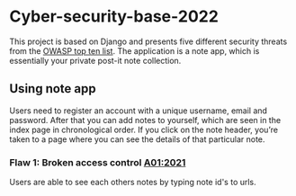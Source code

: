 # Cyber-security-base-2022

This project is based on Django and presents five different security threats from the [OWASP top ten list](https://owasp.org/www-project-top-ten/). 
The application is a note app, which is essentially your private post-it note collection. 

## Using note app
Users need to register an account with a unique username, email and password. 
After that you can add notes to yourself, which are seen in the index page in chronological order. 
If you click on the note header, you’re taken to a page where you can see the details of that particular note.

### Flaw 1: Broken access control [A01:2021](https://owasp.org/Top10/A01_2021-Broken_Access_Control/)
Users are able to see each others notes by typing note id's to urls.

